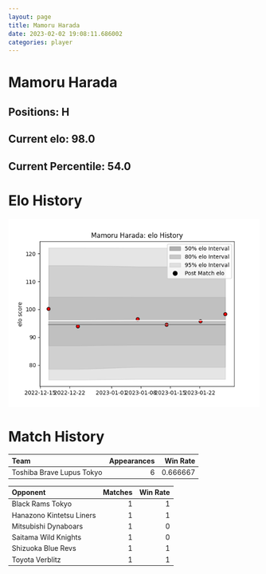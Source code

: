 ```yaml
---  
layout: page  
title: Mamoru Harada  
date: 2023-02-02 19:08:11.686002  
categories: player  
---
```

# Mamoru Harada

## Positions: H

## Current elo: 98.0

## Current Percentile: 54.0

# Elo History


![elo history](history_MamoruHarada.png)
# Match History


| Team                      |   Appearances |   Win Rate |
|:--------------------------|--------------:|-----------:|
| Toshiba Brave Lupus Tokyo |             6 |   0.666667 |

| Opponent                 |   Matches |   Win Rate |
|:-------------------------|----------:|-----------:|
| Black Rams Tokyo         |         1 |          1 |
| Hanazono Kintetsu Liners |         1 |          1 |
| Mitsubishi Dynaboars     |         1 |          0 |
| Saitama Wild Knights     |         1 |          0 |
| Shizuoka Blue Revs       |         1 |          1 |
| Toyota Verblitz          |         1 |          1 |